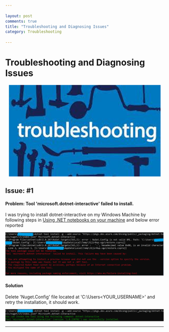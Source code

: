 ```yaml
---

layout: post
comments: true
title: "Troubleshooting and Diagnosing Issues"
category: Troubleshooting

---
```


# Troubleshooting and Diagnosing Issues

<div align="center">
  <img src="/images/troubleshooting-diagnosis/troubleshooting.png" alt="Troubleshooting" style="zoom:80%;" />
</div>

## Issue: #1

#### Problem: Tool 'microsoft.dotnet-interactive' failed to install.

I was trying to install dotnet-interactive on my Windows Machine by following steps in [Using .NET notebooks on your machine](https://github.com/dotnet/interactive/blob/main/docs/NotebooksLocalExperience.md) and below error reported

<div align="center">
  <img src="images/troubleshooting-diagnosis/dotnet-interactive-failed-to-install.png" alt=".Net Interactive failed to install" style="zoom:80%;" />
</div>



#### Solution

Delete 'Nuget.Config' file located at 'C:\Users\<YOUR_USERNAME>\' and retry the installation, it should work.

<div align="center">
  <img src="images/troubleshooting-diagnosis/dotnet-interactive-success.png" alt=".Net Interactive Successful installation" style="zoom:80%;" />
</div>



---

